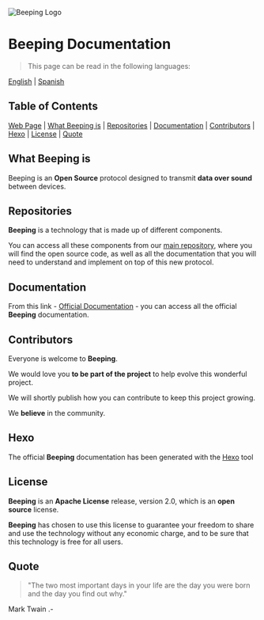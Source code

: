 ![Beeping Logo](https://beeping.io/assets/images/beeping/brand/brand48.png)

# Beeping Documentation

> This page can be read in the following languages:

[English](README.md) | [Spanish](README.es.md)

## Table of Contents

[Web Page](https://beeping.io) |
[What Beeping is](#what-beeping-is) |
[Repositories](#repositories) |
[Documentation](#documentation) |
[Contributors](#contributors) |
[Hexo](#hexo) |
[License](#license) |
[Quote](#quote)

## What Beeping is

Beeping is an **Open Source** protocol designed to transmit **data over sound** between devices.

## Repositories

**Beeping** is a technology that is made up of different components.


You can access all these components from our [main repository](https://github.com/beeping-io), where you will find the open source code, as well as all the documentation that you will need to understand and implement on top of this new protocol.

## Documentation

From this link - [Official Documentation](https://beeping-io.github.io/beeping) - you can access all the official **Beeping** documentation.

## Contributors

Everyone is welcome to **Beeping**.

We would love you **to be part of the project** to help evolve this wonderful project.

We will shortly publish how you can contribute to keep this project growing.

We **believe** in the community.

## Hexo

The official **Beeping** documentation has been generated with the [Hexo](https://hexo.io) tool

## License

**Beeping** is an **Apache License** release, version 2.0, which is an **open source** license.

**Beeping** has chosen to use this license to guarantee your freedom to share and use the technology without any economic charge, and to be sure that this technology is free for all users.

## Quote

> "The two most important days in your life are the day you were born and the day you find out why."

Mark Twain .-




